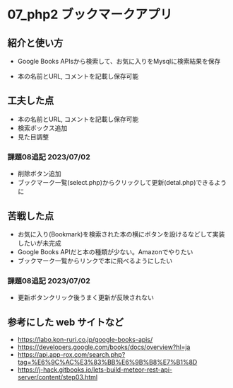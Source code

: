 # 07_php2 ブックマークアプリ

## 紹介と使い方

  - Google Books APIsから検索して、お気に入りをMysqlに検索結果を保存

  - 本の名前とURL, コメントを記載し保存可能

## 工夫した点

  - 本の名前とURL, コメントを記載し保存可能
  - 検索ボックス追加
  - 見た目調整

### 課題08追記 2023/07/02
  - 削除ボタン追加
  - ブックマーク一覧(select.php)からクリックして更新(detal.php)できるように

## 苦戦した点

  - お気に入り(Bookmark)を検索された本の横にボタンを設けるなどして実装したいが未完成
  - Google Books APIだと本の種類が少ない。Amazonでやりたい
  - ブックマーク一覧からリンクで本に飛べるようにしたい

### 課題08追記 2023/07/02
  - 更新ボタンクリック後うまく更新が反映されない

## 参考にした web サイトなど

  - https://labo.kon-ruri.co.jp/google-books-apis/
  - https://developers.google.com/books/docs/overview?hl=ja
  - https://api.app-rox.com/search.php?tag=%E6%9C%AC%E3%83%BB%E6%9B%B8%E7%B1%8D
  - https://j-hack.gitbooks.io/lets-build-meteor-rest-api-server/content/step03.html